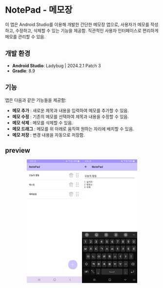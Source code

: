 # NotePad - 메모장

이 앱은 Android Studio를 이용해 개발한 간단한 메모장 앱으로, 사용자가 메모를 작성하고, 수정하고, 삭제할 수 있는 기능을 제공함. 직관적인 사용자 인터페이스로 편리하게 메모를 관리할 수 있음.

## 개발 환경

- **Android Studio**: Ladybug | 2024.2.1 Patch 3
- **Gradle**: 8.9

## 기능

앱은 다음과 같은 기능들을 제공함:

- **메모 추가** : 새로운 제목과 내용을 입력하여 메모를 추가할 수 있음.
- **메모 수정** : 기존의 메모를 선택하여 제목과 내용을 수정할 수 있음.
- **메모 삭제** : 메모를 삭제할 수 있음.
- **메모 드래그** : 메모를 위 아래로 움직여 원하는 자리에 배치할 수 있음.
- **메모 저장** : 변경 내용을 자동으로 저장함.

## preview
<div style="display: flex; justify-content: center;">
  <img src="image/main.png" width="36%"" />
  <img src="image/content.png" width="36%" />
</div>
